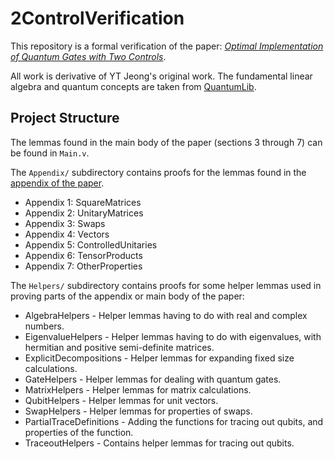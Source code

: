 # 2ControlVerification

This repository is a formal verification of the paper:
[_Optimal Implementation of Quantum Gates with Two Controls_](https://www.sciencedirect.com/science/article/pii/S0024379524001356).

All work is derivative of YT Jeong's original work. The fundamental linear
algebra and quantum concepts are taken from
[QuantumLib](https://github.com/inQWIRE/QuantumLib).

## Project Structure

The lemmas found in the main body of the paper (sections 3 through 7) can be
found in `Main.v`.

The `Appendix/` subdirectory contains proofs for the lemmas found in the
[appendix of the paper](https://www.sciencedirect.com/science/article/pii/S0024379524001356#se0090).

- Appendix 1: SquareMatrices
- Appendix 2: UnitaryMatrices
- Appendix 3: Swaps
- Appendix 4: Vectors
- Appendix 5: ControlledUnitaries
- Appendix 6: TensorProducts
- Appendix 7: OtherProperties

The `Helpers/` subdirectory contains proofs for some helper lemmas used in
proving parts of the appendix or main body of the paper:

- AlgebraHelpers - Helper lemmas having to do with real and complex numbers.
- EigenvalueHelpers - Helper lemmas having to do with eigenvalues, with
  hermitian and positive semi-definite matrices.
- ExplicitDecompositions - Helper lemmas for expanding fixed size calculations.
- GateHelpers - Helper lemmas for dealing with quantum gates.
- MatrixHelpers - Helper lemmas for matrix calculations.
- QubitHelpers - Helper lemmas for unit vectors.
- SwapHelpers - Helper lemmas for properties of swaps.
- PartialTraceDefinitions - Adding the functions for tracing out qubits, and
  properties of the function.
- TraceoutHelpers - Contains helper lemmas for tracing out qubits.
